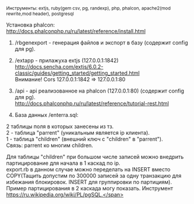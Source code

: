 <span style="font-size:12px;">Инструменты: extjs, ruby(gem csv, pg, randexp), php, phalcon, apache2(mod rewrite,mod header), postgresql

Установка phalcon: http://docs.phalconphp.ru/ru/latest/reference/install.html

1) /rbgenexport - генерация файлов и экспорт в базу (содержит config для pg).

2) /extapp - прилажуха extjs (127.0.0.1:1842)<br>
http://docs.sencha.com/extjs/6.0.2-classic/guides/getting_started/getting_started.html<br>
Внимание! Cors 127.0.0.1:1842 => 127.0.0.1:80

3) /api - api реализованное на phalcon (127.0.0.1:80) (содержит config для pg).<br>
http://docs.phalconphp.ru/ru/latest/reference/tutorial-rest.html

4) База данных /enterra.sql:

2 таблицы поля в которых занесены из тз.<br>
2 - таблица "parrent" (уникальным является ip клиента).<br>
1 - таблица "children" (внешний ключ с "children" в "parrent").<br>
Связь: parrent ко многим children.

Для таблицы "children" при большом числе записей можно внедрить партицирование для начала в 1 каскад по ip.<br>
export.rb в данном случае можно переделать на INSERT вместо COPY(Тащить допустим по 300000 записей за одну транзакцию для избежания блокировок. INSERT для группировки по партициям).<br>
Пример партицирования в 2 каскада могу показать. Инструмент https://ru.wikipedia.org/wiki/PL/pgSQL.</span>
